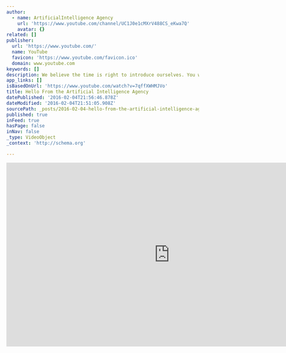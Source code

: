```yaml
---
author:
  - name: ArtificialIntelligence Agency
    url: 'https://www.youtube.com/channel/UC1J0e1cMXrV488CS_eKwa7Q'
    avatar: {}
related: []
publisher:
  url: 'https://www.youtube.com/'
  name: YouTube
  favicon: 'https://www.youtube.com/favicon.ico'
  domain: www.youtube.com
keywords: []
description: We believe the time is right to introduce ourselves. You will be hearing much more from us soon.
app_links: []
isBasedOnUrl: 'https://www.youtube.com/watch?v=7qffXWHMJVo'
title: Hello From the Artificial Intelligence Agency
datePublished: '2016-02-04T21:56:46.878Z'
dateModified: '2016-02-04T21:51:05.908Z'
sourcePath: _posts/2016-02-04-hello-from-the-artificial-intelligence-agency.md
published: true
inFeed: true
hasPage: false
inNav: false
_type: VideoObject
_context: 'http://schema.org'

---
```

<iframe src="https://cdn.embedly.com/widgets/media.html?src=https%3A%2F%2Fwww.youtube.com%2Fembed%2F7qffXWHMJVo%3Ffeature%3Doembed&amp;url=https%3A%2F%2Fwww.youtube.com%2Fwatch%3Fv%3D7qffXWHMJVo&amp;image=https%3A%2F%2Fi.ytimg.com%2Fvi%2F7qffXWHMJVo%2Fhqdefault.jpg&amp;key=b7d04c9b404c499eba89ee7072e1c4f7&amp;type=text%2Fhtml&amp;schema=youtube" width="854" height="480" scrolling="no" frameborder="0" allowfullscreen="allowfullscreen" style=""></iframe>